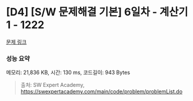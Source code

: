 # [D4] [S/W 문제해결 기본] 6일차 - 계산기1 - 1222 

[문제 링크](https://swexpertacademy.com/main/code/problem/problemDetail.do?contestProbId=AV14mbSaAEwCFAYD) 

### 성능 요약

메모리: 21,836 KB, 시간: 130 ms, 코드길이: 943 Bytes



> 출처: SW Expert Academy, https://swexpertacademy.com/main/code/problem/problemList.do